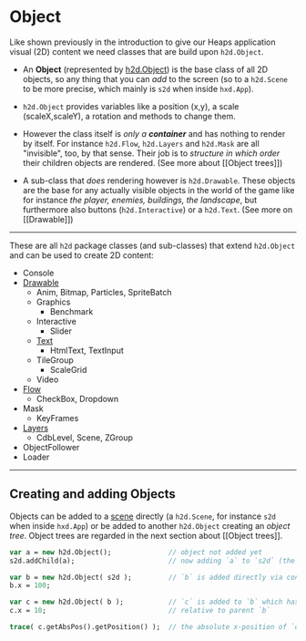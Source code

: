 # Object
Like shown previously in the introduction to give our Heaps application visual (2D) content we need classes that are build upon `h2d.Object`.

- An **Object** (represented by [h2d.Object](https://heaps.io/api/h2d/Object.html)) is the base class of all 2D objects, so any thing that you can *add* to the screen (so to a `h2d.Scene` to be more precise, which mainly is `s2d` when inside `hxd.App`).

- `h2d.Object` provides variables like a position (x,y), a scale (scaleX,scaleY), a rotation and methods to change them.

- However the class itself is *only a **container*** and has nothing to render by itself. For instance `h2d.Flow`, `h2d.Layers` and `h2d.Mask` are all "invisible", too, by that sense. Their job is to *structure in which order* their children objects are rendered. (See more about [[Object trees]])

- A sub-class that *does* rendering however is `h2d.Drawable`. These objects are the base for any actually visible objects in the world of the game like for instance *the player, enemies, buildings, the landscape*, but furthermore also buttons (`h2d.Interactive`) or a `h2d.Text`.
(See more on [[Drawable]])

---
These are all `h2d` package classes (and sub-classes) that extend `h2d.Object` and can be used to create 2D content:
- Console
- [Drawable](Drawable)
  - Anim, Bitmap, Particles, SpriteBatch
  - Graphics
    - Benchmark
  - Interactive
    - Slider
  - [Text](Text)
    - HtmlText, TextInput
  - TileGroup
    - ScaleGrid
  - Video
- [Flow](Flow)
  - CheckBox, Dropdown
- Mask
  - KeyFrames
- [Layers](Layers)
  - CdbLevel, Scene, ZGroup
- ObjectFollower
- Loader


---
## Creating and adding Objects
Objects can be added to a [scene](Scenes) directly (a `h2d.Scene`, for instance `s2d` when inside `hxd.App`) or be added to another `h2d.Object` creating an *object tree*. Object trees are regarded in the next section about [[Object trees]].


```haxe
var a = new h2d.Object();              // object not added yet
s2d.addChild(a);                       // now adding `a` to `s2d` (the currently active 2D scene)

var b = new h2d.Object( s2d );         // `b` is added directly via constructor to `s2d`
b.x = 100;

var c = new h2d.Object( b );           // `c` is added to `b` which has been added to a scene (`s2d`)
c.x = 10;                              // relative to parent `b`

trace( c.getAbsPos().getPosition() );  // the absolute x-position of `c` will be 110, because it "travels" along with its parent `b`
```
